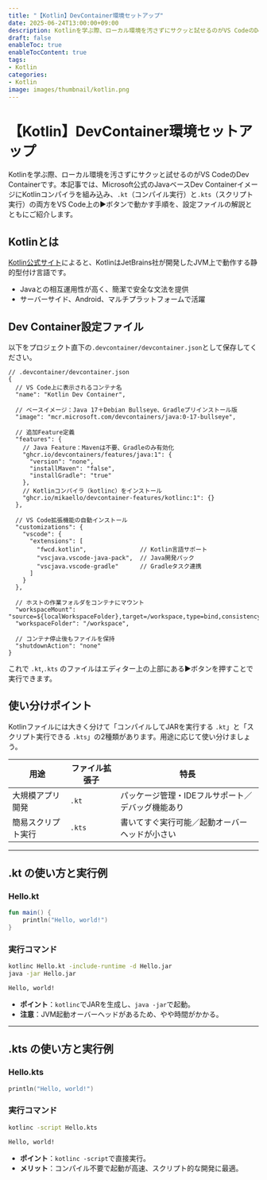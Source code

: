 ```yaml
---
title: "【Kotlin】DevContainer環境セットアップ"
date: 2025-06-24T13:00:00+09:00
description: Kotlinを学ぶ際、ローカル環境を汚さずにサクッと試せるのがVS CodeのDev Containerです。
draft: false
enableToc: true
enableTocContent: true
tags: 
- Kotlin
categories: 
- Kotlin
image: images/thumbnail/kotlin.png
---
```


# 【Kotlin】DevContainer環境セットアップ

Kotlinを学ぶ際、ローカル環境を汚さずにサクッと試せるのがVS CodeのDev Containerです。本記事では、Microsoft公式のJavaベースDev ContainerイメージにKotlinコンパイラを組み込み、`.kt`（コンパイル実行）と`.kts`（スクリプト実行）の両方をVS Code上の▶️ボタンで動かす手順を、設定ファイルの解説とともにご紹介します。


## Kotlinとは

<a href="https://kotlinlang.org" target="_blank" rel="nofollow noopener">Kotlin公式サイト</a>によると、KotlinはJetBrains社が開発したJVM上で動作する静的型付け言語です。

* Javaとの相互運用性が高く、簡潔で安全な文法を提供
* サーバーサイド、Android、マルチプラットフォームで活躍

## Dev Container設定ファイル

以下をプロジェクト直下の`.devcontainer/devcontainer.json`として保存してください。

```jsonc
// .devcontainer/devcontainer.json
{
  // VS Code上に表示されるコンテナ名
  "name": "Kotlin Dev Container",

  // ベースイメージ：Java 17＋Debian Bullseye、Gradleプリインストール版
  "image": "mcr.microsoft.com/devcontainers/java:0-17-bullseye",

  // 追加Feature定義
  "features": {
    // Java Feature：Mavenは不要、Gradleのみ有効化
    "ghcr.io/devcontainers/features/java:1": {
      "version": "none",
      "installMaven": "false",
      "installGradle": "true"
    },
    // Kotlinコンパイラ（kotlinc）をインストール
    "ghcr.io/mikaello/devcontainer-features/kotlinc:1": {}
  },

  // VS Code拡張機能の自動インストール
  "customizations": {
    "vscode": {
      "extensions": [
        "fwcd.kotlin",               // Kotlin言語サポート
        "vscjava.vscode-java-pack",  // Java開発パック
        "vscjava.vscode-gradle"      // Gradleタスク連携
      ]
    }
  },

  // ホストの作業フォルダをコンテナにマウント
  "workspaceMount": "source=${localWorkspaceFolder},target=/workspace,type=bind,consistency=cached",
  "workspaceFolder": "/workspace",

  // コンテナ停止後もファイルを保持
  "shutdownAction": "none"
}
```

これで `.kt`,`.kts` のファイルはエディター上の上部にある▶️ボタンを押すことで実行できます。

## 使い分けポイント

Kotlinファイルには大きく分けて「コンパイルしてJARを実行する `.kt`」と「スクリプト実行できる `.kts`」の2種類があります。用途に応じて使い分けましょう。

| 用途        | ファイル拡張子 | 特長                         |
| --------- | ------- | -------------------------- |
| 大規模アプリ開発  | `.kt`   | パッケージ管理・IDEフルサポート／デバッグ機能あり |
| 簡易スクリプト実行 | `.kts`  | 書いてすぐ実行可能／起動オーバーヘッドが小さい    |

---

## .kt の使い方と実行例

### Hello.kt

```kotlin
fun main() {
    println("Hello, world!")
}
```

### 実行コマンド

```bash
kotlinc Hello.kt -include-runtime -d Hello.jar
java -jar Hello.jar
```

```bash
Hello, world!
```

* **ポイント**：`kotlinc`でJARを生成し、`java -jar`で起動。
* **注意**：JVM起動オーバーヘッドがあるため、やや時間がかかる。

---

## .kts の使い方と実行例

### Hello.kts

```kotlin:Hello.kts
println("Hello, world!")
```

### 実行コマンド

```bash
kotlinc -script Hello.kts
```

```bash
Hello, world!
```

* **ポイント**：`kotlinc -script`で直接実行。
* **メリット**：コンパイル不要で起動が高速、スクリプト的な開発に最適。
